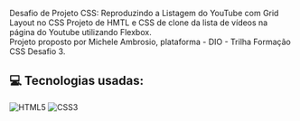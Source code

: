 Desafio de Projeto CSS: Reproduzindo a Listagem do YouTube com Grid Layout no CSS
Projeto de HMTL e CSS de clone da lista de vídeos na página do Youtube utilizando Flexbox. <br>
Projeto proposto por Michele Ambrosio, plataforma - DIO - Trilha Formação CSS Desafio 3.

## 💻 Tecnologias usadas:
<div style="display: inline_block">
  <img alt="HTML5" src="https://img.shields.io/badge/HTML5-E34F26?style=for-the-badge&logo=html5&logoColor=white">
  <img alt="CSS3" src="https://img.shields.io/badge/CSS3-1572B6?style=for-the-badge&logo=css3&logoColor=white">
</div>
